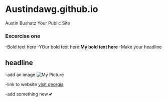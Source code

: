 Austindawg.github.io
=====================
Austin Bushatz
Your Public Site


### Excercise one
-Bold text here
-YOur bold text here:**My bold text here**
-Make your headline


## headline
-add an image
![My Picture](https://encrypted-tbn3.gstatic.com/images?q=tbn:ANd9GcRhtFQzqrpvs0pUS7YymQqVMCHRxwlmbSh_N4Jdj3hNvMDsjmpX)

-link to website
[visit georgia](http://www.georgiadogs.com/)

-add something new
:two_hearts:
